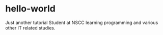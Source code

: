 # hello-world
Just another tutorial
Student at NSCC learning programming and various other IT related studies.
